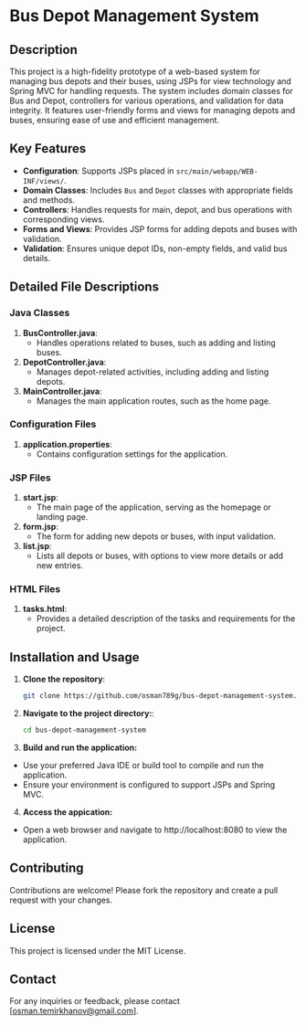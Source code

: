# Bus Depot Management System

## Description
This project is a high-fidelity prototype of a web-based system for managing bus depots and their buses, using JSPs for view technology and Spring MVC for handling requests. The system includes domain classes for Bus and Depot, controllers for various operations, and validation for data integrity. It features user-friendly forms and views for managing depots and buses, ensuring ease of use and efficient management.

## Key Features
- **Configuration**: Supports JSPs placed in `src/main/webapp/WEB-INF/views/`.
- **Domain Classes**: Includes `Bus` and `Depot` classes with appropriate fields and methods.
- **Controllers**: Handles requests for main, depot, and bus operations with corresponding views.
- **Forms and Views**: Provides JSP forms for adding depots and buses with validation.
- **Validation**: Ensures unique depot IDs, non-empty fields, and valid bus details.

## Detailed File Descriptions

### Java Classes
1. **BusController.java**: 
   - Handles operations related to buses, such as adding and listing buses.
2. **DepotController.java**: 
   - Manages depot-related activities, including adding and listing depots.
3. **MainController.java**: 
   - Manages the main application routes, such as the home page.

### Configuration Files
1. **application.properties**: 
   - Contains configuration settings for the application.

### JSP Files
1. **start.jsp**: 
   - The main page of the application, serving as the homepage or landing page.
2. **form.jsp**: 
   - The form for adding new depots or buses, with input validation.
3. **list.jsp**: 
   - Lists all depots or buses, with options to view more details or add new entries.

### HTML Files
1. **tasks.html**: 
   - Provides a detailed description of the tasks and requirements for the project.

## Installation and Usage
1. **Clone the repository**:
   ```sh
   git clone https://github.com/osman789g/bus-depot-management-system.git

2. **Navigate to the project directory:**:
   ```sh
   cd bus-depot-management-system

3. **Build and run the application:**
 - Use your preferred Java IDE or build tool to compile and run the application.
 - Ensure your environment is configured to support JSPs and Spring MVC.

4. **Access the appication:**
 - Open a web browser and navigate to http://localhost:8080 to view the application.

## Contributing
Contributions are welcome! Please fork the repository and create a pull request with your changes.

## License
This project is licensed under the MIT License.

## Contact
For any inquiries or feedback, please contact [osman.temirkhanov@gmail.com].

